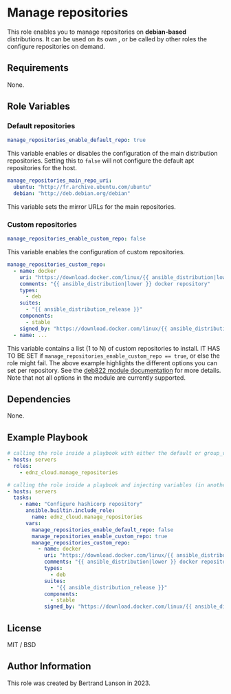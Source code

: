 # **Manage repositories**

This role enables you to manage repositories on **debian-based** distributions. It can be used on its own , or be called by other roles the configure repositories on demand.

## **Requirements**

None.

## **Role Variables**

### Default repositories

```yaml
manage_repositories_enable_default_repo: true
```

This variable enables or disables the configuration of the main distribution repositories. Setting this to `false` will not configure the default apt repositories for the host.

```yaml
manage_repositories_main_repo_uri:
  ubuntu: "http://fr.archive.ubuntu.com/ubuntu"
  debian: "http://deb.debian.org/debian"
```

This variable sets the mirror URLs for the main repositories.

### Custom repositories

```yaml
manage_repositories_enable_custom_repo: false
```

This variable enables the configuration of custom repositories.

```yaml
manage_repositories_custom_repo:
  - name: docker
    uri: "https://download.docker.com/linux/{{ ansible_distribution|lower }}"
    comments: "{{ ansible_distribution|lower }} docker repository"
    types:
      - deb
    suites:
      - "{{ ansible_distribution_release }}"
    components:
      - stable
    signed_by: "https://download.docker.com/linux/{{ ansible_distribution|lower }}/gpg"
  - name: ...
```

This variable contains a list (1 to N) of custom repositories to install. IT HAS TO BE SET if `manage_repositories_enable_custom_repo == true`, or else the role might fail. The above example highlights the different options you can set per repository. See the [deb822 module documentation](https://docs.ansible.com/ansible/latest/collections/ansible/builtin/deb822_repository_module.html) for more details. Note that not all options in the module are currently supported.

## **Dependencies**

None.

## **Example Playbook**

```yaml
# calling the role inside a playbook with either the default or group_vars/host_vars
- hosts: servers
  roles:
    - ednz_cloud.manage_repositories
```

```yaml
# calling the role inside a playbook and injecting variables (in another role for example)
- hosts: servers
  tasks:
    - name: "Configure hashicorp repository"
      ansible.builtin.include_role:
        name: ednz_cloud.manage_repositories
      vars:
        manage_repositories_enable_default_repo: false
        manage_repositories_enable_custom_repo: true
        manage_repositories_custom_repo:
          - name: docker
            uri: "https://download.docker.com/linux/{{ ansible_distribution|lower }}"
            comments: "{{ ansible_distribution|lower }} docker repository"
            types:
              - deb
            suites:
              - "{{ ansible_distribution_release }}"
            components:
              - stable
            signed_by: "https://download.docker.com/linux/{{ ansible_distribution|lower }}/gpg"
```

## **License**

MIT / BSD

## **Author Information**

This role was created by Bertrand Lanson in 2023.
